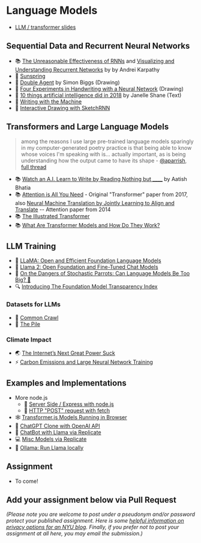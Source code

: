 # Language Models

- [LLM / transformer slides](https://docs.google.com/presentation/d/1I3uq2EY8Kgl_NIPJ2PxOvxhQvsU-QXaph7QRilnzLCg/edit?usp=sharing)

## Sequential Data and Recurrent Neural Networks

- 📚 [The Unreasonable Effectiveness of RNNs](http://karpathy.github.io/2015/05/21/rnn-effectiveness/) and [Visualizing and Understanding Recurrent Networks](https://skillsmatter.com/skillscasts/6611-visualizing-and-understanding-recurrent-networks) by by Andrei Karpathy
- 🍿 [Sunspring](https://arstechnica.com/gaming/2016/06/an-ai-wrote-this-movie-and-its-strangely-moving/)
- 🎨 [Double Agent](http://littlepig.org.uk/installations/doubleagent/index.htm) by Simon Biggs (Drawing)
- 🎨 [Four Experiments in Handwriting with a Neural Network](https://distill.pub/2016/handwriting/) (Drawing)
- 📖 [10 things artificial intelligence did in 2018](http://aiweirdness.com/post/181621835642/10-things-artificial-intelligence-did-in-2018) by Janelle Shane (Text)
- 📖 [Writing with the Machine](https://www.robinsloan.com/notes/writing-with-the-machine/)
- 🍿 [Interactive Drawing with SketchRNN](https://youtu.be/ZCXkvwLxBrA)

## Transformers and Large Language Models

> among the reasons I use large pre-trained language models sparingly in my computer-generated poetry practice is that being able to know whose voices I'm speaking with is... actually important, as is being understanding how the output came to have its shape - [@aparrish](https://twitter.com/aparrish/), [full thread](https://twitter.com/aparrish/status/1286808606466244608)

- 📚 [Watch an A.I. Learn to Write by Reading Nothing but **\_\_\_\_**](https://www.nytimes.com/interactive/2023/04/26/upshot/gpt-from-scratch.html) by Aatish Bhatia
- 📚 [Attention is All You Need](https://arxiv.org/abs/1706.03762) - Original "Transformer" paper from 2017, also [Neural Machine Translation by Jointly Learning to Align and Translate](https://arxiv.org/abs/1409.0473) -- Attention paper from 2014
- 📚 [The Illustrated Transformer](https://jalammar.github.io/illustrated-transformer/)
- 📚 [What Are Transformer Models and How Do They Work?](https://docs.cohere.com/docs/transformer-models)

## LLM Training

- 🦙 [LLaMA: Open and Efficient Foundation Language Models](https://arxiv.org/pdf/2302.13971.pdf)
- 🦙 [Llama 2: Open Foundation and Fine-Tuned Chat Models](https://arxiv.org/pdf/2307.09288.pdf)
- 🦜 [On the Dangers of Stochastic Parrots: Can Language Models Be Too Big? 🦜](https://dl.acm.org/doi/10.1145/3442188.3445922)
- 🔍 [Introducing The Foundation Model Transparency Index](https://hai.stanford.edu/news/introducing-foundation-model-transparency-index)

### Datasets for LLMs

- 🔢 [Common Crawl](https://commoncrawl.org/)
- 🔢 [The Pile](https://pile.eleuther.ai/)

### Climate Impact

- 🌏 [The Internet’s Next Great Power Suck](https://www.theatlantic.com/technology/archive/2023/08/ai-carbon-emissions-data-centers/675094/)
- ⚡️ [Carbon Emissions and Large Neural Network Training ](https://arxiv.org/ftp/arxiv/papers/2104/2104.10350.pdf)

## Examples and Implementations

- More node.js
  - 🎥 [Server Side / Express with node.js](https://thecodingtrain.com/tracks/data-and-apis-in-javascript/data/2-data-selfie-app/1-server-side-with-node-js)
  - 🎥 [HTTP "POST" request with fetch](https://thecodingtrain.com/tracks/data-and-apis-in-javascript/data/2-data-selfie-app/3-http-post-request)
- 🕸 [Transformer.js Models Running in Browser](https://github.com/Programming-from-A-to-Z/transformers-js-examples)
- 💬 [ChatGPT Clone with OpenAI API](https://github.com/Programming-from-A-to-Z/ChatGPT-clone)
- 💬 [ChatBot with Llama via Replicate](https://github.com/Programming-from-A-to-Z/ChatGPT-clone)
- 💻 [Misc Models via Replicate](https://github.com/Programming-from-A-to-Z/Replicate-Examples)
- 🦙 [Ollama: Run Llama locally](https://ollama.ai/)

## Assignment

- To come!

## Add your assignment below via Pull Request

_(Please note you are welcome to post under a pseudonym and/or password protect your published assignment. Here is some [helpful information on privacy options for an NYU blog](https://nyu.service-now.com/sp?id=kb_article&sysparm_article=KB0012245&sys_kb_id=b2ddc9da004aa1002a5d036a271e5f70&spa=1). Finally, if you prefer not to post your assignment at all here, you may email the submission.)_

